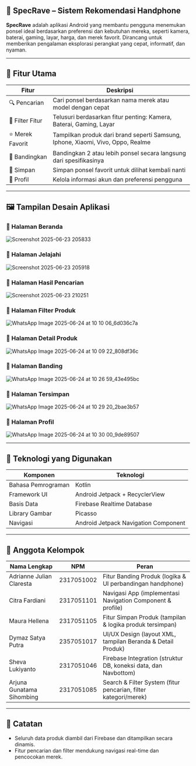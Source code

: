 ## 📱 SpecRave – Sistem Rekomendasi Handphone

**SpecRave** adalah aplikasi Android yang membantu pengguna menemukan ponsel ideal berdasarkan preferensi dan kebutuhan mereka, seperti kamera, baterai, gaming, layar, harga, dan merek favorit. Dirancang untuk memberikan pengalaman eksplorasi perangkat yang cepat, informatif, dan nyaman.

-----------------------------------------------------------------------------------------------------------------------------------------------------------------------

## 🎯 Fitur Utama

| Fitur             | Deskripsi                                                                           |
| ----------------- | ----------------------------------------------------------------------------------- |
| 🔍 Pencarian      | Cari ponsel berdasarkan nama merek atau model dengan cepat                          |
| 🎯 Filter Fitur   | Telusuri berdasarkan fitur penting: Kamera, Baterai, Gaming, Layar                  |
| ⭐ Merek Favorit  | Tampilkan produk dari brand seperti Samsung, Iphone, Xiaomi, Vivo, Oppo, Realme     |
| 🤝 Bandingkan     | Bandingkan 2 atau lebih ponsel secara langsung dari spesifikasinya                  |
| 💾 Simpan         | Simpan ponsel favorit untuk dilihat kembali nanti                                   |
| 👤 Profil         | Kelola informasi akun dan preferensi pengguna                                       |

------------------------------------------------------------------------------------

## 🖼️ Tampilan Desain Aplikasi

### 🔹 Halaman Beranda
![Screenshot 2025-06-23 205833](https://github.com/user-attachments/assets/cf3e3711-d57e-48dc-9bb0-926e54805dae)


### 🔹 Halaman Jelajahi
![Screenshot 2025-06-23 205918](https://github.com/user-attachments/assets/0d49f984-ec13-45ce-9430-00a841307d69)


### 🔹 Halaman Hasil Pencarian
![Screenshot 2025-06-23 210251](https://github.com/user-attachments/assets/375866f1-f8af-4170-a0c2-670410f6bd0b)


### 🔹 Halaman Filter Produk
![WhatsApp Image 2025-06-24 at 10 10 06_6d036c7a](https://github.com/user-attachments/assets/0096142b-059e-44d2-9a16-470d70a07a8f)


### 🔹 Halaman Detail Produk
![WhatsApp Image 2025-06-24 at 10 09 22_808df36c](https://github.com/user-attachments/assets/ab7b58ac-8c2e-494c-9a05-0681aa60982a)


### 🔹 Halaman Banding
![WhatsApp Image 2025-06-24 at 10 26 59_43e495bc](https://github.com/user-attachments/assets/723cc178-09f1-486e-81bb-242d8f3580c1)


### 🔹 Halaman Tersimpan
![WhatsApp Image 2025-06-24 at 10 29 20_2bae3b57](https://github.com/user-attachments/assets/ae509231-c291-47c6-b365-738289679440)


### 🔹 Halaman Profil
![WhatsApp Image 2025-06-24 at 10 30 00_9de89507](https://github.com/user-attachments/assets/c660d78e-4394-4e50-ab5a-d7b7ab82ce75)


------------------------------------------------------------------------------------

## 🧪 Teknologi yang Digunakan

| Komponen              | Teknologi                                 |
|-----------------------|-------------------------------------------|
| Bahasa Pemrograman    | Kotlin                                    |
| Framework UI          | Android Jetpack + RecyclerView            |
| Basis Data            | Firebase Realtime Database                |
| Library Gambar        | Picasso                                   |
| Navigasi              | Android Jetpack Navigation Component      |

-----------------------------------------------------------------------------------------------------------------------------------------------------------------------

## 👥 Anggota Kelompok

| Nama Lengkap                | NPM        | Peran                                                                               |
| --------------------------- | ---------- | ----------------------------------------------------------------------------------- |
| Adrianne Julian Claresta    | 2317051002 | Fitur Banding Produk (logika & UI perbandingan handphone)                           |
| Citra Fardiani              | 2317051101 | Navigasi App (implementasi Navigation Component & profile)                          |
| Maura Hellena               | 2317051105 | Fitur Simpan Produk (tampilan & logika produk tersimpan)                            |
| Dymaz Satya Putra           | 2357051017 | UI/UX Design (layout XML, tampilan Beranda & Detail Produk)                         |
| Sheva Lukiyanto             | 2317051046 | Firebase Integration (struktur DB, koneksi data, dan Navbottom) |
| Arjuna Gunatama Sihombing   | 2317051085 | Search & Filter System (fitur pencarian, filter kategori/merek)                     |

-----------------------------------------------------------------------------------------------------------------------------------------------------------------------


## 📌 Catatan

* Seluruh data produk diambil dari Firebase dan ditampilkan secara dinamis.
* Fitur pencarian dan filter mendukung navigasi real-time dan pencocokan merek.
